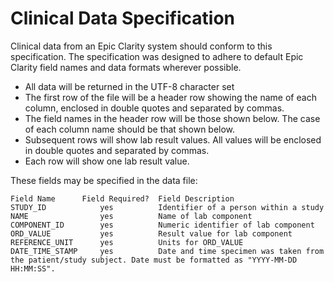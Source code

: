 # Clinical Data Specification

Clinical data from an Epic Clarity system should conform to this specification.  The specification was designed to adhere to default Epic Clarity field names and data formats wherever possible.

* All data will be returned in the UTF-8 character set
* The first row of the file will be a header row showing the name of each column, enclosed in double quotes and separated by commas. 
* The field names in the header row will be those shown below.  The case of each column name should be that shown below.
* Subsequent rows will show lab result values. All values will be enclosed in double quotes and separated by commas.
* Each row will show one lab result value.  

These fields may be specified in the data file: 

    Field Name      Field Required?  Field Description
    STUDY_ID            yes          Identifier of a person within a study
    NAME                yes          Name of lab component
    COMPONENT_ID        yes          Numeric identifier of lab component
    ORD_VALUE           yes          Result value for lab component
    REFERENCE_UNIT      yes          Units for ORD_VALUE
    DATE_TIME_STAMP     yes          Date and time specimen was taken from the patient/study subject. Date must be formatted as "YYYY-MM-DD HH:MM:SS".